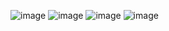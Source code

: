 ![image](https://github.com/Shaybush/weather-forecast/assets/48178609/8ef38094-205f-4717-bf25-631e3a258ae6)
![image](https://github.com/Shaybush/weather-forecast/assets/48178609/58a21ffa-4e9e-4c37-9a4c-60e61a00c59d)
![image](https://github.com/Shaybush/weather-forecast/assets/48178609/25c7b3f2-07ad-44d6-8e28-ea8d3d1e00d0)
![image](https://github.com/Shaybush/weather-forecast/assets/48178609/d9fd8983-f7c8-43be-8a42-fc20cf0de173)
